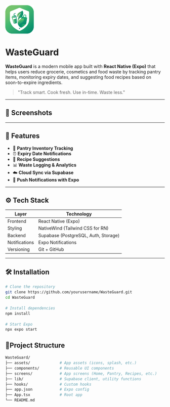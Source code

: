 <img src="./assets/icon.png" width="90" height="90" alt="app icon">

# WasteGuard

**WasteGuard** is a modern mobile app built with **React Native (Expo)** that helps users reduce grocerie, cosmetics and food waste by tracking pantry items, monitoring expiry dates, and suggesting food recipes based on soon-to-expire ingredients.  

> "Track smart. Cook fresh. Use in-time. Waste less."

---

## 📱 Screenshots  
<!-- Add images here after building UI -->
<!-- ![Splash Screen](./assets/splash.png) -->
<!-- ![Home Screen](./screens/home.png) -->

---

## 🚀 Features

- 🧺 **Pantry Inventory Tracking**
- ⏰ **Expiry Date Notifications**
- 🥗 **Recipe Suggestions**
- 📊 **Waste Logging & Analytics**
- ☁️ **Cloud Sync via Supabase**
- 🔔 **Push Notifications with Expo**

---

## ⚙️ Tech Stack

| Layer        | Technology            |
|--------------|------------------------|
| Frontend     | React Native (Expo)    |
| Styling      | NativeWind (Tailwind CSS for RN) |
| Backend      | Supabase (PostgreSQL, Auth, Storage) |
| Notifications| Expo Notifications     |
| Versioning   | Git + GitHub           |

---

## 🛠️ Installation

```bash
# Clone the repository
git clone https://github.com/yourusername/WasteGuard.git
cd WasteGuard

# Install dependencies
npm install

# Start Expo
npx expo start
```


## 🧾Project Structure
```bash
WasteGuard/
├── assets/             # App assets (icons, splash, etc.)
├── components/         # Reusable UI components
├── screens/            # App screens (Home, Pantry, Recipes, etc.)
├── lib/                # Supabase client, utility functions
├── hooks/              # Custom hooks
├── app.json            # Expo config
├── App.tsx             # Root app
└── README.md
```
